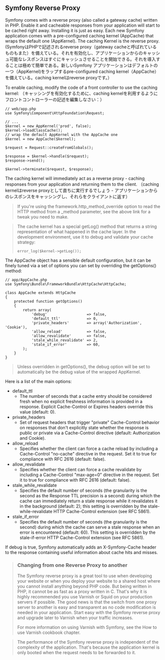 ## Symfony Reverse Proxy

Symfony comes with a reverse proxy (also called a gateway cache) written in PHP. Enable it and cacheable responses from your application will start to be cached right away. Installing it is just as easy. Each new Symfony application comes with a pre-configured caching kernel (AppCache) that wraps the default one (AppKernel). The caching Kernel is the reverse proxy. 
(SymfonyはPHPで記述されるreverse proxy（gateway cacheと呼ばれているものもまた）を備えている。それを有効化し、アプリケーションからのキャッシュ可能なレスポンスはすぐにキャッシュさせることを開始できる。それを導入することは極めて簡単である。新しいSymfony アプリケーションはデフォルトの一つ（AppKernel)をラップするpre-configured caching kernel（AppCache）を備えている。caching kernelはreverse proxyです。）

To enable caching, modify the code of a front controller to use the caching kernel: 
（キャッシングを有効化するために、caching kernelを利用するようにフロントコントローラーの記述を編集しなさい：）

```
// web/app.php
use Symfony\Component\HttpFoundation\Request;

// ...
$kernel = new AppKernel('prod', false);
$kernel->loadClassCache();
// wrap the default AppKernel with the AppCache one
$kernel = new AppCache($kernel);

$request = Request::createFromGlobals();

$response = $kernel->handle($request);
$response->send();

$kernel->terminate($request, $response);
```

The caching kernel will immediately act as a reverse proxy - caching responses from your application and returning them to the client. 
（caching kernelはreverse proxyとして直ちに実行するでしょう - アプリケーションからのレスポンスをキャッシングし、それらをクライアントに返す）


> If you're using the framework.http_method_override option to read the HTTP method from a _method parameter, see the above link for a tweak you need to make. 

> The cache kernel has a special getLog() method that returns a string representation of what happened in the cache layer. In the development environment, use it to debug and validate your cache strategy:
> ```
> error_log($kernel->getLog());
> ```

The AppCache object has a sensible default configuration, but it can be finely tuned via a set of options you can set by overriding the getOptions() method:

```
// app/AppCache.php
use Symfony\Bundle\FrameworkBundle\HttpCache\HttpCache;

class AppCache extends HttpCache
{
    protected function getOptions()
    {
        return array(
            'debug'                  => false,
            'default_ttl'            => 0,
            'private_headers'        => array('Authorization', 'Cookie'),
            'allow_reload'           => false,
            'allow_revalidate'       => false,
            'stale_while_revalidate' => 2,
            'stale_if_error'         => 60,
        );
    }
}
```

> Unless overridden in getOptions(), the debug option will be set to automatically be the debug value of the wrapped AppKernel.

Here is a list of the main options:

* default_ttl
    * The number of seconds that a cache entry should be considered fresh when no explicit freshness information is provided in a response. Explicit Cache-Control or Expires headers override this value (default: 0).
* private_headers
    * Set of request headers that trigger "private" Cache-Control behavior on responses that don't explicitly state whether the response is public or private via a Cache-Control directive (default: Authorization and Cookie).
* allow_reload
    * Specifies whether the client can force a cache reload by including a Cache-Control "no-cache" directive in the request. Set it to true for compliance with RFC 2616 (default: false).
* allow_revalidate
    * Specifies whether the client can force a cache revalidate by including a Cache-Control "max-age=0" directive in the request. Set it to true for compliance with RFC 2616 (default: false).
* stale_while_revalidate
    * Specifies the default number of seconds (the granularity is the second as the Response TTL precision is a second) during which the cache can immediately return a stale response while it revalidates it in the background (default: 2); this setting is overridden by the stale-while-revalidate HTTP Cache-Control extension (see RFC 5861).
* stale_if_error
    * Specifies the default number of seconds (the granularity is the second) during which the cache can serve a stale response when an error is encountered (default: 60). This setting is overridden by the stale-if-error HTTP Cache-Control extension (see RFC 5861).

If debug is true, Symfony automatically adds an X-Symfony-Cache header to the response containing useful information about cache hits and misses.

> ### Changing from one Reverse Proxy to another
>
> The Symfony reverse proxy is a great tool to use when developing your website or when you deploy your website to a shared host where you cannot install anything beyond PHP code. But being written in PHP, it cannot be as fast as a proxy written in C. That's why it is highly recommended you use Varnish or Squid on your production servers if possible. The good news is that the switch from one proxy server to another is easy and transparent as no code modification is needed in your application. Start easy with the Symfony reverse proxy and upgrade later to Varnish when your traffic increases.
> 
> For more information on using Varnish with Symfony, see the How to use Varnish cookbook chapter.

> The performance of the Symfony reverse proxy is independent of the complexity of the application. That's because the application kernel is only booted when the request needs to be forwarded to it.

